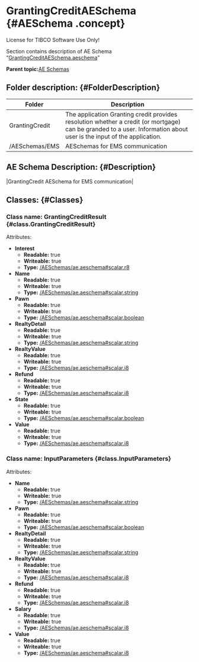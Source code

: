 # GrantingCreditAESchema {#AESchema .concept}

License for TIBCO Software Use Only!

Section contains description of AE Schema “[GrantingCreditAESchema.aeschema](GrantingCreditAESchema.aeschema)”

**Parent topic:**[AE Schemas](../../../../projects/GrantingCredit/common/aeschema.md)

## Folder description: {#FolderDescription}

|Folder|Description|
|------|-----------|
|GrantingCredit|The application Granting credit provides resolution whether a credit \(or mortgage\) can be granded to a user. Information about user is the input of the application.|
|/AESchemas/EMS|AESchemas for EMS communication|

## AE Schema Description: {#Description}

|GrantingCredit AESchema for EMS communication|

## Classes: {#Classes}

### Class name: GrantingCreditResult {#class.GrantingCreditResult}

Attributes:

-   **Interest**
    -   **Readable:** true
    -   **Writeable:** true
    -   **Type:** [/AESchemas/ae.aeschema\#scalar.r8](../ae.aeschema.md#)
-   **Name**
    -   **Readable:** true
    -   **Writeable:** true
    -   **Type:** [/AESchemas/ae.aeschema\#scalar.string](../ae.aeschema.md#)
-   **Pawn**
    -   **Readable:** true
    -   **Writeable:** true
    -   **Type:** [/AESchemas/ae.aeschema\#scalar.boolean](../ae.aeschema.md#)
-   **RealtyDetail**
    -   **Readable:** true
    -   **Writeable:** true
    -   **Type:** [/AESchemas/ae.aeschema\#scalar.string](../ae.aeschema.md#)
-   **RealtyValue**
    -   **Readable:** true
    -   **Writeable:** true
    -   **Type:** [/AESchemas/ae.aeschema\#scalar.i8](../ae.aeschema.md#)
-   **Refund**
    -   **Readable:** true
    -   **Writeable:** true
    -   **Type:** [/AESchemas/ae.aeschema\#scalar.i8](../ae.aeschema.md#)
-   **State**
    -   **Readable:** true
    -   **Writeable:** true
    -   **Type:** [/AESchemas/ae.aeschema\#scalar.boolean](../ae.aeschema.md#)
-   **Value**
    -   **Readable:** true
    -   **Writeable:** true
    -   **Type:** [/AESchemas/ae.aeschema\#scalar.i8](../ae.aeschema.md#)

### Class name: InputParameters {#class.InputParameters}

Attributes:

-   **Name**
    -   **Readable:** true
    -   **Writeable:** true
    -   **Type:** [/AESchemas/ae.aeschema\#scalar.string](../ae.aeschema.md#)
-   **Pawn**
    -   **Readable:** true
    -   **Writeable:** true
    -   **Type:** [/AESchemas/ae.aeschema\#scalar.boolean](../ae.aeschema.md#)
-   **RealtyDetail**
    -   **Readable:** true
    -   **Writeable:** true
    -   **Type:** [/AESchemas/ae.aeschema\#scalar.string](../ae.aeschema.md#)
-   **RealtyValue**
    -   **Readable:** true
    -   **Writeable:** true
    -   **Type:** [/AESchemas/ae.aeschema\#scalar.i8](../ae.aeschema.md#)
-   **Refund**
    -   **Readable:** true
    -   **Writeable:** true
    -   **Type:** [/AESchemas/ae.aeschema\#scalar.i8](../ae.aeschema.md#)
-   **Salary**
    -   **Readable:** true
    -   **Writeable:** true
    -   **Type:** [/AESchemas/ae.aeschema\#scalar.i8](../ae.aeschema.md#)
-   **Value**
    -   **Readable:** true
    -   **Writeable:** true
    -   **Type:** [/AESchemas/ae.aeschema\#scalar.i8](../ae.aeschema.md#)

